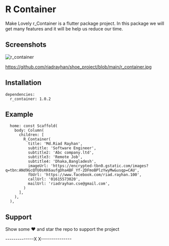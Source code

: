 # R Container

Make Lovely r_Container is a flutter package project.
In this package we will get many features and it will be help us reduce our time.


## Screenshots

![r_container](https://github.com/riadrayhan/r_container/assets/44746454/6b845854-3469-46a0-b645-14e2fc003c1f)


https://github.com/riadrayhan/shoe_project/blob/main/r_container.jpg

## Installation

    dependencies:
      r_container: 1.0.2


## Example

      home: const Scaffold(
        body: Column(
          children: [
            R_Container(
              title: 'Md.Riad Rayhan',
              subtitle: 'Software Engineer',
              subtitle2: 'Abc company.ltd',
              subtitle3: 'Remote Job',
              subtitle4: 'Dhaka,Bangladesh',
              imageUrl: 'https://encrypted-tbn0.gstatic.com/images?q=tbn:ANd9GcQTU0sKK6aufgDha4BF_Yf-2DFmoBPlzYwyMw&usqp=CAU',
              fbUrl: 'https://www.facebook.com/riad.rayhan.100',
              callUrl: '01615573020',
              mailUrl: 'riadrayhan.cse@gmail.com',
            )
          ],
        ),
      ),

## Support
Show some ❤️ and star the repo to support the project

--------------X X---------------

